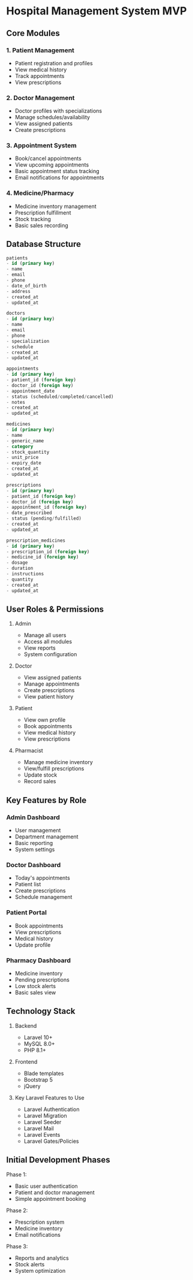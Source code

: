 # Hospital Management System MVP

## Core Modules

### 1. Patient Management
- Patient registration and profiles
- View medical history
- Track appointments
- View prescriptions

### 2. Doctor Management
- Doctor profiles with specializations
- Manage schedules/availability
- View assigned patients
- Create prescriptions

### 3. Appointment System
- Book/cancel appointments
- View upcoming appointments
- Basic appointment status tracking
- Email notifications for appointments

### 4. Medicine/Pharmacy
- Medicine inventory management
- Prescription fulfillment
- Stock tracking
- Basic sales recording

## Database Structure

```sql
patients
- id (primary key)
- name
- email
- phone
- date_of_birth
- address
- created_at
- updated_at

doctors
- id (primary key)
- name
- email
- phone
- specialization
- schedule
- created_at
- updated_at

appointments
- id (primary key)
- patient_id (foreign key)
- doctor_id (foreign key)
- appointment_date
- status (scheduled/completed/cancelled)
- notes
- created_at
- updated_at

medicines
- id (primary key)
- name
- generic_name
- category
- stock_quantity
- unit_price
- expiry_date
- created_at
- updated_at

prescriptions
- id (primary key)
- patient_id (foreign key)
- doctor_id (foreign key)
- appointment_id (foreign key)
- date_prescribed
- status (pending/fulfilled)
- created_at
- updated_at

prescription_medicines
- id (primary key)
- prescription_id (foreign key)
- medicine_id (foreign key)
- dosage
- duration
- instructions
- quantity
- created_at
- updated_at
```

## User Roles & Permissions

1. Admin
   - Manage all users
   - Access all modules
   - View reports
   - System configuration

2. Doctor
   - View assigned patients
   - Manage appointments
   - Create prescriptions
   - View patient history

3. Patient
   - View own profile
   - Book appointments
   - View medical history
   - View prescriptions

4. Pharmacist
   - Manage medicine inventory
   - View/fulfill prescriptions
   - Update stock
   - Record sales

## Key Features by Role

### Admin Dashboard
- User management
- Department management
- Basic reporting
- System settings

### Doctor Dashboard
- Today's appointments
- Patient list
- Create prescriptions
- Schedule management

### Patient Portal
- Book appointments
- View prescriptions
- Medical history
- Update profile

### Pharmacy Dashboard
- Medicine inventory
- Pending prescriptions
- Low stock alerts
- Basic sales view

## Technology Stack

1. Backend
   - Laravel 10+
   - MySQL 8.0+
   - PHP 8.1+

2. Frontend
   - Blade templates
   - Bootstrap 5
   - jQuery

3. Key Laravel Features to Use
   - Laravel Authentication
   - Laravel Migration
   - Laravel Seeder
   - Laravel Mail
   - Laravel Events
   - Laravel Gates/Policies

## Initial Development Phases

Phase 1:
- Basic user authentication
- Patient and doctor management
- Simple appointment booking

Phase 2:
- Prescription system
- Medicine inventory
- Email notifications

Phase 3:
- Reports and analytics
- Stock alerts
- System optimization
